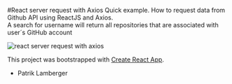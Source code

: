 #React server request with Axios
Quick example. How to request data from Github API using ReactJS and Axios.  
A search for username will return all repositories that are associated with user´s GitHub account

![react server request with axios](https://cloud.githubusercontent.com/assets/972198/22523450/c76805ee-e8bf-11e6-9bc4-d5bb490780e6.png)

This project was bootstrapped with [Create React App](https://github.com/facebookincubator/create-react-app).

- Patrik Lamberger
